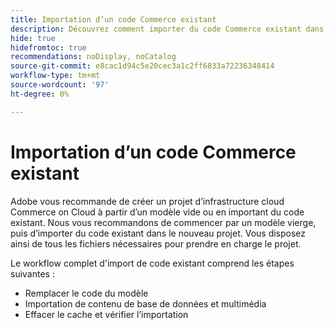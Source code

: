 ```yaml
---
title: Importation d’un code Commerce existant
description: Découvrez comment importer du code Commerce existant dans un nouveau projet d’infrastructure cloud.
hide: true
hidefromtoc: true
recommendations: noDisplay, noCatalog
source-git-commit: e8cac1d94c5e20cec3a1c2ff6833a72236348414
workflow-type: tm+mt
source-wordcount: '97'
ht-degree: 0%

---
```



# Importation d’un code Commerce existant

Adobe vous recommande de créer un projet d’infrastructure cloud Commerce on Cloud à partir d’un modèle vide ou en important du code existant. Nous vous recommandons de commencer par un modèle vierge, puis d’importer du code existant dans le nouveau projet. Vous disposez ainsi de tous les fichiers nécessaires pour prendre en charge le projet.

Le workflow complet d&#39;import de code existant comprend les étapes suivantes :

- Remplacer le code du modèle
- Importation de contenu de base de données et multimédia
- Effacer le cache et vérifier l’importation
